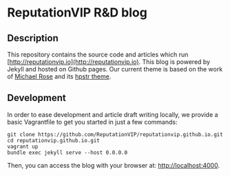 # ReputationVIP R&D blog

## Description

This repository contains the source code and articles which run [http://reputationvip.io](http://reputationvip.io).
This blog is powered by Jekyll and hosted on Github pages. Our current theme is based on the work of
[Michael Rose](https://mademistakes.com/) and its [hpstr theme](https://github.com/mmistakes/hpstr-jekyll-theme).

## Development

In order to ease development and article draft writing locally,
we provide a basic Vagrantfile to get you started in just a few commands:

```
git clone https://github.com/ReputationVIP/reputationvip.github.io.git
cd reputationvip.github.io.git
vagrant up
bundle exec jekyll serve --host 0.0.0.0
```

Then, you can access the blog with your browser at: [http://localhost:4000](http://localhost:4000).
